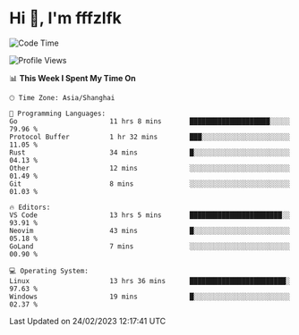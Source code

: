 # Hi 👋, I'm fffzlfk

<!--START_SECTION:waka-->
![Code Time](http://img.shields.io/badge/Code%20Time-55%20hrs%202%20mins-blue)

![Profile Views](http://img.shields.io/badge/Profile%20Views-7-blue)

📊 **This Week I Spent My Time On** 

```text
🕑︎ Time Zone: Asia/Shanghai

💬 Programming Languages: 
Go                       11 hrs 8 mins       ████████████████████░░░░░   79.96 % 
Protocol Buffer          1 hr 32 mins        ███░░░░░░░░░░░░░░░░░░░░░░   11.05 % 
Rust                     34 mins             █░░░░░░░░░░░░░░░░░░░░░░░░   04.13 % 
Other                    12 mins             ░░░░░░░░░░░░░░░░░░░░░░░░░   01.49 % 
Git                      8 mins              ░░░░░░░░░░░░░░░░░░░░░░░░░   01.03 % 

🔥 Editors: 
VS Code                  13 hrs 5 mins       ███████████████████████░░   93.91 % 
Neovim                   43 mins             █░░░░░░░░░░░░░░░░░░░░░░░░   05.18 % 
GoLand                   7 mins              ░░░░░░░░░░░░░░░░░░░░░░░░░   00.90 % 

💻 Operating System: 
Linux                    13 hrs 36 mins      ████████████████████████░   97.63 % 
Windows                  19 mins             █░░░░░░░░░░░░░░░░░░░░░░░░   02.37 % 
```


 Last Updated on 24/02/2023 12:17:41 UTC
<!--END_SECTION:waka-->
